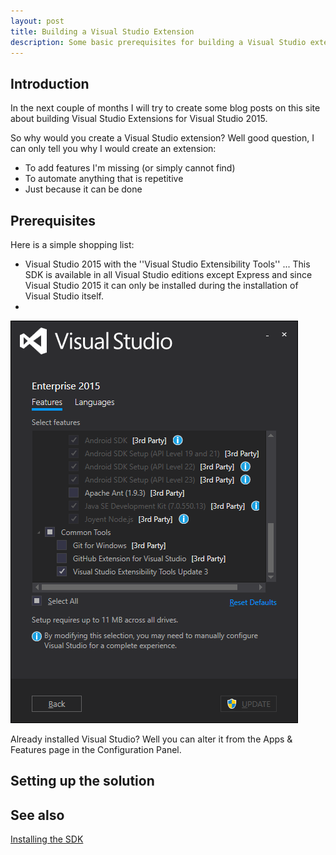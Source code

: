 ```yaml
---
layout: post
title: Building a Visual Studio Extension
description: Some basic prerequisites for building a Visual Studio extension
---
```




## Introduction
In the next couple of months I will try to create some blog posts on this site about building Visual Studio Extensions for Visual Studio 2015.

So why would you create a Visual Studio extension? Well good question, I can only tell you why I would create an extension:

- To add features I'm missing (or simply cannot find)
- To automate anything that is repetitive
- Just because it can be done 

## Prerequisites

Here is a simple shopping list:

- Visual Studio 2015 with the ''Visual Studio Extensibility Tools''
... This SDK is available in all Visual Studio editions except Express and since Visual Studio 2015 it can only be installed during the installation of Visual Studio itself.
- 

![alt text][vs-setup]

Already installed Visual Studio? Well you can alter it from the Apps & Features page in the Configuration Panel.

## Setting up the solution


## See also
[Installing the SDK](https://msdn.microsoft.com/en-us/library/mt683786.aspx)

[vs-setup]: /images/2016-10-01-Building-A-Visual-Studio-Extension/setup.png "Visual Studio Setup"